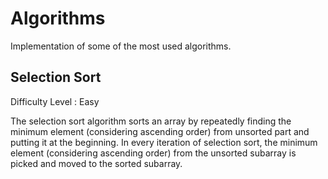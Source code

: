 # Algorithms
Implementation of some of the most used algorithms.

## Selection Sort
Difficulty Level : Easy

The selection sort algorithm sorts an array by repeatedly finding the minimum element (considering ascending order) from unsorted part and putting it at the beginning. 
In every iteration of selection sort, the minimum element (considering ascending order) from the unsorted subarray is picked and moved to the sorted subarray. 

